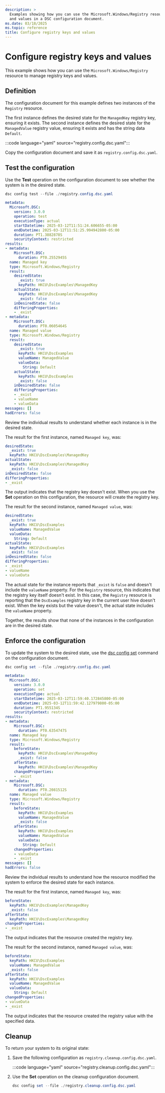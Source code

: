 ```yaml
---
description: >
  Examples showing how you can use the Microsoft.Windows/Registry resource to manage registry keys
  and values in a DSC configuration document.
ms.date: 03/18/2025
ms.topic: reference
title: Configure registry keys and values
---
```


# Configure registry keys and values

This example shows how you can use the `Microsoft.Windows/Registry` resource to manage registry
keys and values.

## Definition

The configuration document for this example defines two instances of the `Registry` resource.

The first instance defines the desired state for the `ManagedKey` registry key, ensuring it
exists. The second instance defines the desired state for the `ManagedValue` registry value,
ensuring it exists and has the string data `Default`.

:::code language="yaml" source="registry.config.dsc.yaml":::

Copy the configuration document and save it as `registry.config.dsc.yaml`.

## Test the configuration

Use the **Test** operation on the configuration document to see whether the system is in the
desired state.

```powershell
dsc config test --file ./registry.config.dsc.yaml
```

```yaml
metadata:
  Microsoft.DSC:
    version: 3.0.0
    operation: test
    executionType: actual
    startDatetime: 2025-03-12T11:51:24.606655-05:00
    endDatetime: 2025-03-12T11:51:25.994942800-05:00
    duration: PT1.3882878S
    securityContext: restricted
results:
- metadata:
    Microsoft.DSC:
      duration: PT0.2552945S
  name: Managed key
  type: Microsoft.Windows/Registry
  result:
    desiredState:
      _exist: true
      keyPath: HKCU\DscExamples\ManagedKey
    actualState:
      keyPath: HKCU\DscExamples\ManagedKey
      _exist: false
    inDesiredState: false
    differingProperties:
    - _exist
- metadata:
    Microsoft.DSC:
      duration: PT0.0605464S
  name: Managed value
  type: Microsoft.Windows/Registry
  result:
    desiredState:
      _exist: true
      keyPath: HKCU\DscExamples
      valueName: ManagedValue
      valueData:
        String: Default
    actualState:
      keyPath: HKCU\DscExamples
      _exist: false
    inDesiredState: false
    differingProperties:
    - _exist
    - valueName
    - valueData
messages: []
hadErrors: false
```

Review the individual results to understand whether each instance is in the desired state.

The result for the first instance, named `Managed key`, was:

```yaml
desiredState:
  _exist: true
  keyPath: HKCU\DscExamples\ManagedKey
actualState:
  keyPath: HKCU\DscExamples\ManagedKey
  _exist: false
inDesiredState: false
differingProperties:
- _exist
```

The output indicates that the registry key doesn't exist. When you use the **Set** operation on
this configuration, the resource will create the registry key.

The result for the second instance, named `Managed value`, was:

```yaml
desiredState:
  _exist: true
  keyPath: HKCU\DscExamples
  valueName: ManagedValue
  valueData:
    String: Default
actualState:
  keyPath: HKCU\DscExamples
  _exist: false
inDesiredState: false
differingProperties:
- _exist
- valueName
- valueData
```

The actual state for the instance reports that `_exist` is `false` and doesn't include the
`valueName` property. For the `Registry` resource, this indicates that the registry key itself
doesn't exist. In this case, the `Registry` resource is reporting that the `DscExamples` registry
key in the current user hive doesn't exist. When the key exists but the value doesn't, the actual
state includes the `valueName` property.

Together, the results show that none of the instances in the configuration are in the desired
state.

## Enforce the configuration

To update the system to the desired state, use the [dsc config set](../../../../../cli/config/set.md)
command on the configuration document.

```powershell
dsc config set --file ./registry.config.dsc.yaml
```

```yaml
metadata:
  Microsoft.DSC:
    version: 3.0.0
    operation: set
    executionType: actual
    startDatetime: 2025-03-12T11:59:40.172845800-05:00
    endDatetime: 2025-03-12T11:59:42.127979800-05:00
    duration: PT1.955134S
    securityContext: restricted
results:
- metadata:
    Microsoft.DSC:
      duration: PT0.6354747S
  name: Managed key
  type: Microsoft.Windows/Registry
  result:
    beforeState:
      keyPath: HKCU\DscExamples\ManagedKey
      _exist: false
    afterState:
      keyPath: HKCU\DscExamples\ManagedKey
    changedProperties:
    - _exist
- metadata:
    Microsoft.DSC:
      duration: PT0.2081512S
  name: Managed value
  type: Microsoft.Windows/Registry
  result:
    beforeState:
      keyPath: HKCU\DscExamples
      valueName: ManagedValue
      _exist: false
    afterState:
      keyPath: HKCU\DscExamples
      valueName: ManagedValue
      valueData:
        String: Default
    changedProperties:
    - valueData
    - _exist
messages: []
hadErrors: false
```

Review the individual results to understand how the resource modified the system to enforce the
desired state for each instance.

The result for the first instance, named `Managed key`, was:

```yaml
beforeState:
  keyPath: HKCU\DscExamples\ManagedKey
  _exist: false
afterState:
  keyPath: HKCU\DscExamples\ManagedKey
changedProperties:
- _exist
```

The output indicates that the resource created the registry key.

The result for the second instance, named `Managed value`, was:

```yaml
beforeState:
  keyPath: HKCU\DscExamples
  valueName: ManagedValue
  _exist: false
afterState:
  keyPath: HKCU\DscExamples
  valueName: ManagedValue
  valueData:
    String: Default
changedProperties:
- valueData
- _exist
```

The output indicates that the resource created the registry value with the specified data.

## Cleanup

To return your system to its original state:

1. Save the following configuration as `registry.cleanup.config.dsc.yaml`.

   :::code language="yaml" source="registry.cleanup.config.dsc.yaml":::

2. Use the **Set** operation on the cleanup configuration document.

   ```powershell
   dsc config set --file ./registry.cleanup.config.dsc.yaml
   ```
